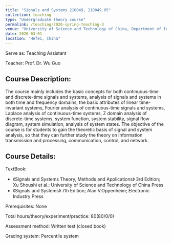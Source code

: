```yaml
---
title: "Signals and Systems 210049, 210049.05"
collection: teaching
type: "Undergraduate theory course"
permalink: /teaching/2020-spring-teaching-3
venue: "University of Science and Technology of China, Department of Information Science and Technology"
date: 2020-03-01
location: "Hefei, China"
---
```


Serve as: Teaching Assistant

Teacher: Prof. Dr. Wu Guo

## Course Description:

The course mainly includes the basic concepts for both continuous-time and discrete-time signals and systems, analysis of signals and systems in both time and frequency domains, the basic attributes of linear time-invariant systems, Fourier analysis of continuous-time signals and systems, Laplace analysis of continuous-time systems, Z domain analysis of discrete-time systems, system function, system stability, signal flow diagram, system simulation, analysis of system states. The objective of the course is for students to gain the theoretic basis of signal and system analysis, so that they can further study the theory on information transmission and processing, communication, control, and network.

## Course Details:

TextBook: 
* 《Signals and Systems Theory, Methods and Applications》 3rd Edition; Xu Shoushi et al.; University of Science and Technology of China Press 
* 《Signals and Systems》 7th Edition; Alan V.Oppenheim; Electronic Industry Press

Prerequisites: None

Total hours/theory/experiment/practice: 80(80/0/0)

Assessment method: Written test (closed book)

Grading system: Percentile system
